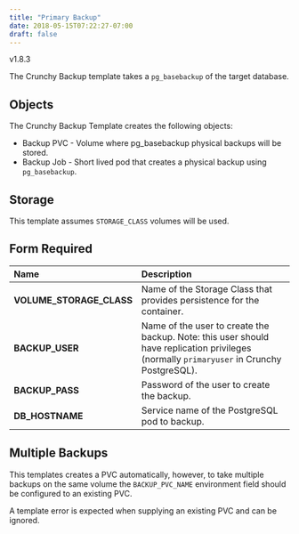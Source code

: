 ```yaml
---
title: "Primary Backup"
date: 2018-05-15T07:22:27-07:00
draft: false
---
```


v1.8.3

The Crunchy Backup template takes a `pg_basebackup` of the target database.

## Objects

The Crunchy Backup Template creates the following objects:

* Backup PVC - Volume where pg_basebackup physical backups will be stored.
* Backup Job - Short lived pod that creates a physical backup using `pg_basebackup`.

## Storage

This template assumes `STORAGE_CLASS` volumes will be used.

## Form Required

**Name**|**Description**
:-----|:-----
**VOLUME_STORAGE_CLASS**|Name of the Storage Class that provides persistence for the container.
**BACKUP_USER**|Name of the user to create the backup.  Note: this user should have replication privileges (normally `primaryuser` in Crunchy PostgreSQL).
**BACKUP_PASS**|Password of the user to create the backup.
**DB_HOSTNAME**|Service name of the PostgreSQL pod to backup.

## Multiple Backups

This templates creates a PVC automatically, however, to take multiple backups on the same volume the `BACKUP_PVC_NAME` environment field should be configured to an existing PVC.

A template error is expected when supplying an existing PVC and can be ignored.

